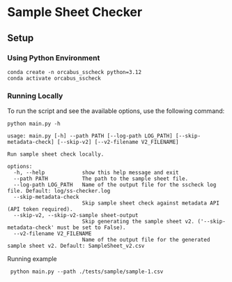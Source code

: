 # Sample Sheet Checker

## Setup

### Using Python Environment

```shell
conda create -n orcabus_sscheck python=3.12
conda activate orcabus_sscheck
```

### Running Locally

To run the script and see the available options, use the following command:

```shell
python main.py -h

usage: main.py [-h] --path PATH [--log-path LOG_PATH] [--skip-metadata-check] [--skip-v2] [--v2-filename V2_FILENAME]

Run sample sheet check locally.

options:
  -h, --help            show this help message and exit
  --path PATH           The path to the sample sheet file.
  --log-path LOG_PATH   Name of the output file for the sscheck log file. Default: log/ss-checker.log
  --skip-metadata-check
                        Skip sample sheet check against metadata API (API token required).
  --skip-v2, --skip-v2-sample sheet-output
                        Skip generating the sample sheet v2. ('--skip-metadata-check' must be set to False).
  --v2-filename V2_FILENAME
                        Name of the output file for the generated sample sheet v2. Default: SampleSheet_v2.csv

```

Running example

```shell
 python main.py --path ./tests/sample/sample-1.csv
```
